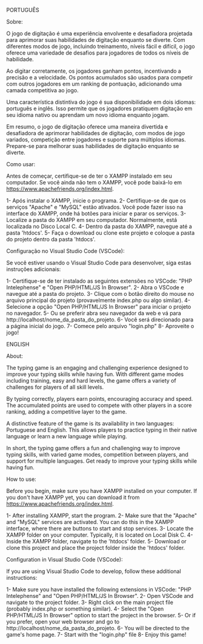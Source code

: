 PORTUGUÊS

Sobre:

O jogo de digitação é uma experiência envolvente e desafiadora projetada para aprimorar suas habilidades de digitação enquanto se diverte. Com diferentes modos de jogo, incluindo treinamento, níveis fácil e difícil, o jogo oferece uma variedade de desafios para jogadores de todos os níveis de habilidade.

Ao digitar corretamente, os jogadores ganham pontos, incentivando a precisão e a velocidade. Os pontos acumulados são usados para competir com outros jogadores em um ranking de pontuação, adicionando uma camada competitiva ao jogo.

Uma característica distintiva do jogo é sua disponibilidade em dois idiomas: português e inglês. Isso permite que os jogadores pratiquem digitação em seu idioma nativo ou aprendam um novo idioma enquanto jogam.

Em resumo, o jogo de digitação oferece uma maneira divertida e desafiadora de aprimorar habilidades de digitação, com modos de jogo variados, competição entre jogadores e suporte para múltiplos idiomas. Prepare-se para melhorar suas habilidades de digitação enquanto se diverte.

Como usar:

Antes de começar, certifique-se de ter o XAMPP instalado em seu computador. Se você ainda não tem o XAMPP, você pode baixá-lo em https://www.apachefriends.org/index.html.

1- Após instalar o XAMPP, inicie o programa.
2- Certifique-se de que os serviços "Apache" e "MySQL" estão ativados. Você pode fazer isso na interface do XAMPP, onde há botões para iniciar e parar os serviços.
3- Localize a pasta do XAMPP em seu computador. Normalmente, está localizada no Disco Local C.
4- Dentro da pasta do XAMPP, navegue até a pasta 'htdocs'.
5- Faça o download ou clone este projeto e coloque a pasta do projeto dentro da pasta 'htdocs'.

Configuração no Visual Studio Code (VSCode):

Se você estiver usando o Visual Studio Code para desenvolver, siga estas instruções adicionais:

1- Certifique-se de ter instalado as seguintes extensões no VSCode: "PHP Intelephense" e "Open PHP/HTML/JS In Browser".
2- Abra o VSCode e navegue até a pasta do projeto.
3- Clique com o botão direito do mouse no arquivo principal do projeto (provavelmente index.php ou algo similar).
4- Selecione a opção "Open PHP/HTML/JS In Browser" para iniciar o projeto no navegador.
5- Ou se preferir abra seu navegador da web e vá para http://localhost/nome_da_pasta_do_projeto.
6- Você será direcionado para a página inicial do jogo.
7- Comece pelo arquivo "login.php"
8- Aproveite o jogo!

ENGLISH

About:

The typing game is an engaging and challenging experience designed to improve your typing skills while having fun. With different game modes including training, easy and hard levels, the game offers a variety of challenges for players of all skill levels.

By typing correctly, players earn points, encouraging accuracy and speed. The accumulated points are used to compete with other players in a score ranking, adding a competitive layer to the game.

A distinctive feature of the game is its availability in two languages: Portuguese and English. This allows players to practice typing in their native language or learn a new language while playing.

In short, the typing game offers a fun and challenging way to improve typing skills, with varied game modes, competition between players, and support for multiple languages. Get ready to improve your typing skills while having fun.

How to use:

Before you begin, make sure you have XAMPP installed on your computer. If you don't have XAMPP yet, you can download it from https://www.apachefriends.org/index.html.

1- After installing XAMPP, start the program.
2- Make sure that the "Apache" and "MySQL" services are activated. You can do this in the XAMPP interface, where there are buttons to start and stop services.
3- Locate the XAMPP folder on your computer. Typically, it is located on Local Disk C.
4- Inside the XAMPP folder, navigate to the 'htdocs' folder.
5- Download or clone this project and place the project folder inside the 'htdocs' folder.

Configuration in Visual Studio Code (VSCode):

If you are using Visual Studio Code to develop, follow these additional instructions:

1- Make sure you have installed the following extensions in VSCode: "PHP Intelephense" and "Open PHP/HTML/JS In Browser".
2- Open VSCode and navigate to the project folder.
3- Right click on the main project file (probably index.php or something similar).
4- Select the "Open PHP/HTML/JS In Browser" option to start the project in the browser.
5- Or if you prefer, open your web browser and go to http://localhost/nome_da_pasta_do_projeto.
6- You will be directed to the game's home page.
7- Start with the "login.php" file
8- Enjoy this game!
